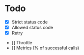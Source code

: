 # Todo
- [x] Strict status code
- [x] Allowed status code
- [x] Retry
- [] Throttle
- [] Metrics (% of successful calls)
